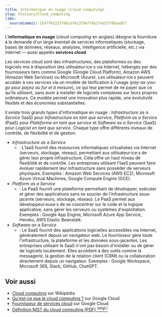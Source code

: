 ```yaml
---
title: Informatique en nuage (cloud computing)
slug: Glossary/Cloud_computing
l10n:
  sourceCommit: 2547f622337d6cbf8c3794776b17ed377d6aad57
---
```


L'**informatique en nuage** (<i lang="en">cloud computing</i> en anglais) désigne la fourniture à la demande d'un large éventail de services informatiques (stockage, bases de données, réseaux, analyses, intelligence artificielle, etc.) via Internet — aussi appelés **services cloud**.

Les services cloud sont des infrastructures, des plateformes ou des logiciels mis à disposition des utilisateur·ice·s via Internet, hébergés par des fournisseurs tiers comme Google (Google Cloud Platform), Amazon AWS (Amazon Web Services) ou Microsoft (Azure). Les utilisateur·ice·s peuvent accéder à ces services via un modèle de tarification à l'usage (<i lang="en">pay-as-you-go</i> pour _payez au fur et à mesure_), ce qui leur permet de ne payer que ce qu'ils utilisent, sans avoir à installer de logiciels complexes sur leurs propres ordinateurs. Ce modèle permet une innovation plus rapide, une évolutivité flexible et des économies substantielles.

Il existe trois grands types d'informatique en nuage&nbsp;: <i lang="en">Infrastructure as a Service</i> (IaaS) pour _Infrastructure en tant que service_, <i lang="en">Platform as a Service</i> (PaaS) pour _Plateforme en tant que service_ et <i lang="en">Software as a Service</i> (SaaS) pour _Logiciel en tant que service_. Chaque type offre différents niveaux de contrôle, de flexibilité et de gestion.

- <i lang="en">Infrastructure as a Service</i>
  - : L'IaaS fournit des ressources informatiques virtualisées via Internet (serveurs, stockage, réseau), permettant aux utilisateur·ice·s de gérer leur propre infrastructure. Cela offre un haut niveau de flexibilité et de contrôle. Les entreprises utilisant l'IaaS peuvent faire évoluer rapidement leur infrastructure sans posséder de serveurs physiques. Exemples&nbsp;: Amazon Web Services (AWS EC2), Microsoft Azure Virtual Machines, Google Compute Engine (GCE).
- <i lang="en">Platform as a Service</i>
  - : Le PaaS fournit une plateforme permettant de développer, exécuter et gérer des applications sans se soucier de l'infrastructure sous-jacente (serveurs, stockage, réseau). Le PaaS permet aux développeur·euse·s de se concentrer sur le code et la logique applicative, sans gérer les serveurs ou systèmes d'exploitation. Exemples&nbsp;: Google App Engine, Microsoft Azure App Service, Heroku, AWS Elastic Beanstalk.
- <i lang="en">Software as a Service</i>
  - : Le SaaS fournit des applications logicielles accessibles via Internet, généralement depuis un navigateur web. Le fournisseur gère toute l'infrastructure, la plateforme et les données sous-jacentes. Les entreprises utilisant le SaaS n'ont pas besoin d'installer ou de gérer de logiciels localement. Elles accèdent à des outils comme la messagerie, la gestion de la relation client (CRM) ou la collaboration directement depuis un navigateur. Exemples&nbsp;: Google Workspace, Microsoft 365, Slack, GitHub, ChatGPT.

## Voir aussi

- [Cloud computing](https://fr.wikipedia.org/wiki/Cloud_computing) sur Wikipédia
- [Qu'est-ce que le cloud computing&nbsp;?](https://cloud.google.com/learn/what-is-cloud-computing?hl=fr) sur Google Cloud
- [Fournisseur de services cloud](https://cloud.google.com/learn/what-is-a-cloud-service-provider?hl=fr) sur Google Cloud
- [Définition NIST du cloud computing (PDF) <sup>(angl.)</sup>](https://nvlpubs.nist.gov/nistpubs/legacy/sp/nistspecialpublication800-145.pdf)
